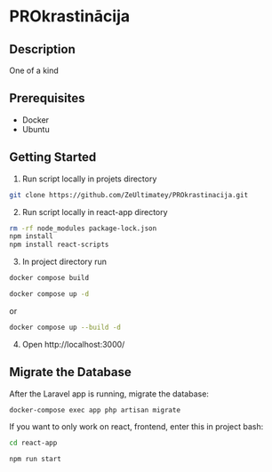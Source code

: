# PROkrastinācija
## Description
One of a kind
## Prerequisites
- Docker
- Ubuntu
## Getting Started
1) Run script locally in projets directory
```sh
git clone https://github.com/ZeUltimatey/PROkrastinacija.git
```
2) Run script locally in react-app directory
```sh
rm -rf node_modules package-lock.json
npm install
npm install react-scripts
``` 
3) In project directory run
```sh
docker compose build
```
```sh
docker compose up -d
```
or
```sh
docker compose up --build -d
```
4) Open http://localhost:3000/
## Migrate the Database
After the Laravel app is running, migrate the database:
```sh
docker-compose exec app php artisan migrate
```

If you want to only work on react, frontend, enter this in project bash:

```sh
cd react-app
```
```sh
npm run start
```